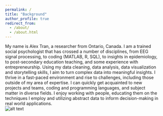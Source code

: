 ```yaml
---
permalink: /
title: "Background"
author_profile: true
redirect_from: 
  - /about/
  - /about.html
---
```


My name is Alex Tran, a researcher from Ontario, Canada. I am a trained social psychologist that has crossed a number of disciplines, from EEG signal processing, to coding (MATLAB, R, SQL), to insights in epidemiology, to post-secondary education teaching, and some experience with entrepreneurship. Using my data cleaning, data analysis, data visualization and storytelling skills, I aim to turn complex data into meaningful insights. I thrive in a fast-paced environment and rise to challenges, including those outside of my area of expertise. I can quickly get acquainted to new projects and teams, coding and programming languages, and subject matter in diverse fields. I enjoy working with people, educating them on the techniques I employ and utilizing abstract data to inform decision-making in real world applications.<br/>
![alt text](https://github.com/9trana/sitev2/blob/master/_pages/resume_skills.png?raw=true)
